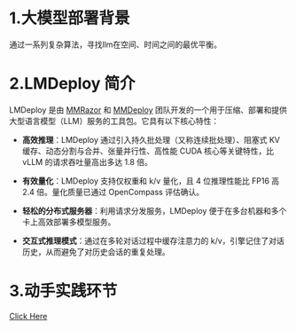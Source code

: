 # 1.大模型部署背景
通过一系列复杂算法，寻找llm在空间、时间之间的最优平衡。

# 2.LMDeploy 简介
LMDeploy 是由 [MMRazor](https://github.com/open-mmlab/mmrazor) 和 [MMDeploy](https://github.com/open-mmlab/mmdeploy) 团队开发的一个用于压缩、部署和提供大型语言模型（LLM）服务的工具包。它具有以下核心特性：

- **高效推理**：LMDeploy 通过引入持久批处理（又称连续批处理）、阻塞式 KV 缓存、动态分割与合并、张量并行性、高性能 CUDA 核心等关键特性，比 vLLM 的请求吞吐量高出多达 1.8 倍。

- **有效量化**：LMDeploy 支持仅权重和 k/v 量化，且 4 位推理性能比 FP16 高 2.4 倍。量化质量已通过 OpenCompass 评估确认。

- **轻松的分布式服务器**：利用请求分发服务，LMDeploy 便于在多台机器和多个卡上高效部署多模型服务。

- **交互式推理模式**：通过在多轮对话过程中缓存注意力的 k/v，引擎记住了对话历史，从而避免了对历史会话的重复处理。

# 3.动手实践环节
[Click Here](https://github.com/GuoYiFantastic/InternLM_training_camp/blob/main/LMDeploy%20%E5%A4%A7%E6%A8%A1%E5%9E%8B%E9%87%8F%E5%8C%96%E9%83%A8%E7%BD%B2%E5%AE%9E%E8%B7%B5/%E4%BD%9C%E4%B8%9A.md)
